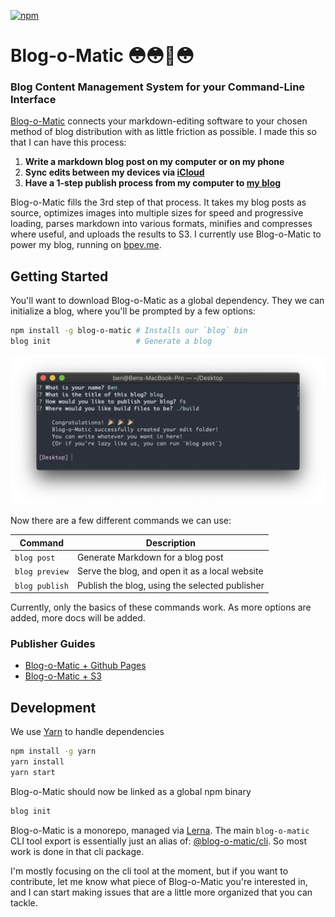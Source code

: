 [![npm](https://img.shields.io/npm/v/blog-o-matic.svg?maxAge=2592000)](https://www.npmjs.com/package/blog-o-matic)


Blog-o-Matic 😳😳🤖😳
===
### Blog Content Management System for your Command-Line Interface

[Blog-o-Matic](https://github.com/ivebencrazy/blog-o-matic) connects your markdown-editing software to your chosen method of blog distribution with as little friction as possible. I made this so that I can have this process:
1. **Write a markdown blog post on my computer or on my phone**
2. **Sync edits between my devices via [iCloud](https://www.icloud.com)**
3. **Have a 1-step publish process from my computer to [my blog](https://bpev.me)**

Blog-o-Matic fills the 3rd step of that process. It takes my blog posts as source, optimizes images into multiple sizes for speed and progressive loading, parses markdown into various formats, minifies and compresses where useful, and uploads the results to S3. I currently use Blog-o-Matic to power my blog, running on [bpev.me](https://bpev.me).

Getting Started
---
You'll want to download Blog-o-Matic as a global dependency. They we can initialize a blog, where you'll be prompted by a few options:
```sh
npm install -g blog-o-matic # Installs our `blog` bin
blog init                   # Generate a blog
```

![Blog Generator](./screenshots/pages-init.png)

Now there are a few different commands we can use:

| Command | Description |
|---|---|
| `blog post` | Generate Markdown for a blog post |
| `blog preview` | Serve the blog, and open it as a local website |
| `blog publish` | Publish the blog, using the selected publisher |

Currently, only the basics of these commands work. As more options are added, more docs will be added.

### Publisher Guides
- [Blog-o-Matic + Github Pages](./docs/gh-pages.md)
- [Blog-o-Matic + S3](./docs/s3.md)

Development
---
We use [Yarn](https://yarnpkg.com/en/) to handle dependencies
```sh
npm install -g yarn
yarn install
yarn start
```

Blog-o-Matic should now be linked as a global npm binary
```sh
blog init
```

Blog-o-Matic is a monorepo, managed via [Lerna](https://lernajs.io/). The main `blog-o-matic` CLI tool export is essentially just an alias of: [@blog-o-matic/cli](./packages/cli). So most work is done in that cli package.

I'm mostly focusing on the cli tool at the moment, but if you want to contribute, let me know what piece of Blog-o-Matic you're interested in, and I can start making issues that are a little more organized that you can tackle.
